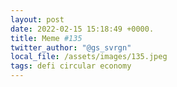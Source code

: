```yaml
---
layout: post
date: 2022-02-15 15:18:49 +0000.
title: Meme #135
twitter_author: "@gs_svrgn"
local_file: /assets/images/135.jpeg
tags: defi circular economy
---
```

